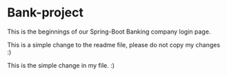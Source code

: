 # Bank-project

This is the beginnings of our Spring-Boot Banking company login page.


This is a simple change to the readme file, please do not copy my changes :)

This is the simple change in my file. :)
